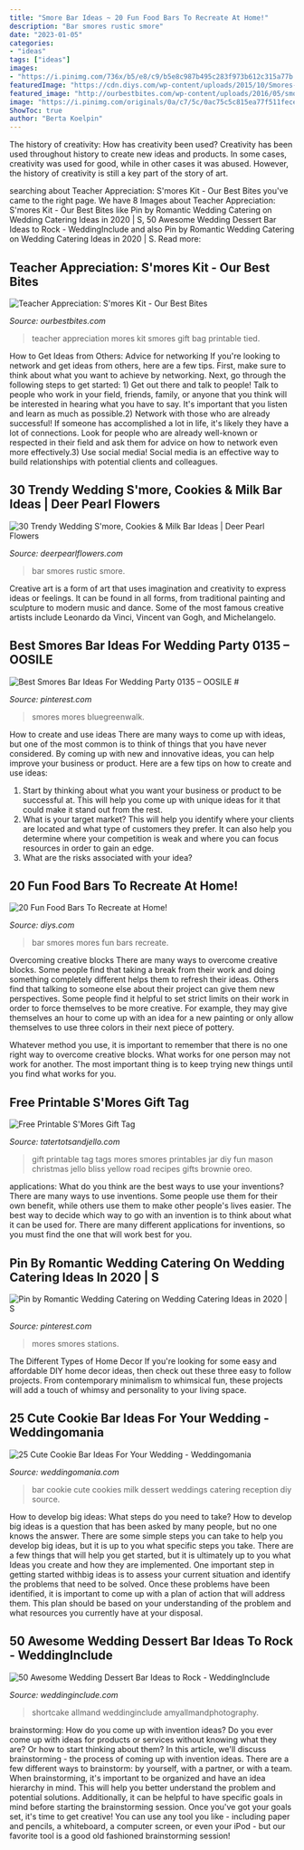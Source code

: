 ```yaml
---
title: "Smore Bar Ideas ~ 20 Fun Food Bars To Recreate At Home!"
description: "Bar smores rustic smore"
date: "2023-01-05"
categories:
- "ideas"
tags: ["ideas"]
images:
- "https://i.pinimg.com/736x/b5/e8/c9/b5e8c987b495c283f973b612c315a77b.jpg"
featuredImage: "https://cdn.diys.com/wp-content/uploads/2015/10/Smores-Bar.jpg"
featured_image: "http://ourbestbites.com/wp-content/uploads/2016/05/smores-teacher-appreciation-3-590x885.jpg"
image: "https://i.pinimg.com/originals/0a/c7/5c/0ac75c5c815ea77f511fecec003f34af.jpg"
ShowToc: true
author: "Berta Koelpin"
---
```



The history of creativity: How has creativity been used?
Creativity has been used throughout history to create new ideas and products. In some cases, creativity was used for good, while in other cases it was abused. However, the history of creativity is still a key part of the story of art.

	

		
searching about Teacher Appreciation: S&#039;mores Kit - Our Best Bites you've came to the right page. We have 8 Images about Teacher Appreciation: S&#039;mores Kit - Our Best Bites like Pin by Romantic Wedding Catering on Wedding Catering Ideas in 2020 | S, 50 Awesome Wedding Dessert Bar Ideas to Rock - WeddingInclude and also Pin by Romantic Wedding Catering on Wedding Catering Ideas in 2020 | S. Read more:
		
    
## Teacher Appreciation: S&#039;mores Kit - Our Best Bites

<img loading=lazy src="http://ourbestbites.com/wp-content/uploads/2016/05/smores-teacher-appreciation-3-590x885.jpg" onerror="this.onerror=null;this.src='https://tse2.mm.bing.net/th?id=OIP.hN87svq9gEbdtnIfGf1g0wHaLH&amp;pid=15.1';" alt="Teacher Appreciation: S&#039;mores Kit - Our Best Bites">

_Source: ourbestbites.com_

>teacher appreciation mores kit smores gift bag printable tied. 

	

How to Get Ideas from Others: Advice for networking
If you're looking to network and get ideas from others, here are a few tips. First, make sure to think about what you want to achieve by networking. Next, go through the following steps to get started: 1) Get out there and talk to people! Talk to people who work in your field, friends, family, or anyone that you think will be interested in hearing what you have to say. It's important that you listen and learn as much as possible.2) Network with those who are already successful! If someone has accomplished a lot in life, it's likely they have a lot of connections. Look for people who are already well-known or respected in their field and ask them for advice on how to network even more effectively.3) Use social media! Social media is an effective way to build relationships with potential clients and colleagues.

    
## 30 Trendy Wedding S&#039;more, Cookies &amp; Milk Bar Ideas | Deer Pearl Flowers

<img loading=lazy src="http://www.deerpearlflowers.com/wp-content/uploads/2015/04/Smores-Bar-Wedding-Ideas.jpg" onerror="this.onerror=null;this.src='https://tse4.mm.bing.net/th?id=OIP.ls-TPPyjP-_2QpA5W-k8XAHaLH&amp;pid=15.1';" alt="30 Trendy Wedding S&#039;more, Cookies &amp; Milk Bar Ideas | Deer Pearl Flowers">

_Source: deerpearlflowers.com_

>bar smores rustic smore. 

	

Creative art is a form of art that uses imagination and creativity to express ideas or feelings. It can be found in all forms, from traditional painting and sculpture to modern music and dance. Some of the most famous creative artists include Leonardo da Vinci, Vincent van Gogh, and Michelangelo.

    
## Best Smores Bar Ideas For Wedding Party 0135 – OOSILE #

<img loading=lazy src="https://i.pinimg.com/736x/b5/e8/c9/b5e8c987b495c283f973b612c315a77b.jpg" onerror="this.onerror=null;this.src='https://tse1.mm.bing.net/th?id=OIP.0qnvFI55loEzLIknXj446QHaLH&amp;pid=15.1';" alt="Best Smores Bar Ideas For Wedding Party 0135 – OOSILE #">

_Source: pinterest.com_

>smores mores bluegreenwalk. 

	

How to create and use ideas
There are many ways to come up with ideas, but one of the most common is to think of things that you have never considered. By coming up with new and innovative ideas, you can help improve your business or product. Here are a few tips on how to create and use ideas: 
1. Start by thinking about what you want your business or product to be successful at. This will help you come up with unique ideas for it that could make it stand out from the rest. 
2. What is your target market? This will help you identify where your clients are located and what type of customers they prefer. It can also help you determine where your competition is weak and where you can focus resources in order to gain an edge. 
3. What are the risks associated with your idea?

    
## 20 Fun Food Bars To Recreate At Home!

<img loading=lazy src="https://cdn.diys.com/wp-content/uploads/2015/10/Smores-Bar.jpg" onerror="this.onerror=null;this.src='https://tse4.mm.bing.net/th?id=OIP.WM7A0_djJtRmsKDiTb75-QHaLJ&amp;pid=15.1';" alt="20 Fun Food Bars To Recreate at Home!">

_Source: diys.com_

>bar smores mores fun bars recreate. 

	

Overcoming creative blocks
There are many ways to overcome creative blocks. Some people find that taking a break from their work and doing something completely different helps them to refresh their ideas. Others find that talking to someone else about their project can give them new perspectives.
Some people find it helpful to set strict limits on their work in order to force themselves to be more creative. For example, they may give themselves an hour to come up with an idea for a new painting or only allow themselves to use three colors in their next piece of pottery.

 Whatever method you use, it is important to remember that there is no one right way to overcome creative blocks. What works for one person may not work for another. The most important thing is to keep trying new things until you find what works for you.

    
## Free Printable S&#039;Mores Gift Tag

<img loading=lazy src="http://tatertotsandjello.com/wp-content/uploads/2014/06/Free-Printable-SMORES-Gift-Tag.jpg" onerror="this.onerror=null;this.src='https://tse3.mm.bing.net/th?id=OIP.d5NMkCyMCY2SFYFX6XNXaAHaLH&amp;pid=15.1';" alt="Free Printable S&#039;Mores Gift Tag">

_Source: tatertotsandjello.com_

>gift printable tag tags mores smores printables jar diy fun mason christmas jello bliss yellow road recipes gifts brownie oreo. 

	

applications: What do you think are the best ways to use your inventions?
There are many ways to use inventions. Some people use them for their own benefit, while others use them to make other people's lives easier. The best way to decide which way to go with an invention is to think about what it can be used for. There are many different applications for inventions, so you must find the one that will work best for you.

    
## Pin By Romantic Wedding Catering On Wedding Catering Ideas In 2020 | S

<img loading=lazy src="https://i.pinimg.com/originals/0a/c7/5c/0ac75c5c815ea77f511fecec003f34af.jpg" onerror="this.onerror=null;this.src='https://tse3.mm.bing.net/th?id=OIP.dibD0gyqBX3Z8_1w8GxsiAHaHa&amp;pid=15.1';" alt="Pin by Romantic Wedding Catering on Wedding Catering Ideas in 2020 | S">

_Source: pinterest.com_

>mores smores stations. 

	

The Different Types of Home Decor
If you're looking for some easy and affordable DIY home decor ideas, then check out these three easy to follow projects. From contemporary minimalism to whimsical fun, these projects will add a touch of whimsy and personality to your living space.

    
## 25 Cute Cookie Bar Ideas For Your Wedding - Weddingomania

<img loading=lazy src="http://i.weddingomania.com/25-Cute-Cookie-Bar-Ideas-For-Your-Wedding5.jpg" onerror="this.onerror=null;this.src='https://tse3.mm.bing.net/th?id=OIP.S4pGJdhjTkj-m39_viwTAQAAAA&amp;pid=15.1';" alt="25 Cute Cookie Bar Ideas For Your Wedding - Weddingomania">

_Source: weddingomania.com_

>bar cookie cute cookies milk dessert weddings catering reception diy source. 

	

How to develop big ideas: What steps do you need to take?
How to develop big ideas is a question that has been asked by many people, but no one knows the answer. There are some simple steps you can take to help you develop big ideas, but it is up to you what specific steps you take. There are a few things that will help you get started, but it is ultimately up to you what Ideas you create and how they are implemented.
One important step in getting started withbig ideas is to assess your current situation and identify the problems that need to be solved. Once these problems have been identified, it is important to come up with a plan of action that will address them. This plan should be based on your understanding of the problem and what resources you currently have at your disposal.

    
## 50 Awesome Wedding Dessert Bar Ideas To Rock - WeddingInclude

<img loading=lazy src="https://www.weddinginclude.com/wp-content/uploads/2019/10/Awesome-Wedding-Dessert-Bar-Ideas-to-Rock-1164803667599661935.jpg" onerror="this.onerror=null;this.src='https://tse4.mm.bing.net/th?id=OIP.13reah07ncjRrpQMQd3HngHaLE&amp;pid=15.1';" alt="50 Awesome Wedding Dessert Bar Ideas to Rock - WeddingInclude">

_Source: weddinginclude.com_

>shortcake allmand weddinginclude amyallmandphotography. 

	

brainstorming: How do you come up with invention ideas?
Do you ever come up with ideas for products or services without knowing what they are? Or how to start thinking about them? In this article, we'll discuss brainstorming - the process of coming up with invention ideas.
There are a few different ways to brainstorm: by yourself, with a partner, or with a team. When brainstorming, it's important to be organized and have an idea hierarchy in mind. This will help you better understand the problem and potential solutions. Additionally, it can be helpful to have specific goals in mind before starting the brainstorming session. Once you've got your goals set, it's time to get creative! You can use any tool you like - including paper and pencils, a whiteboard, a computer screen, or even your iPod - but our favorite tool is a good old fashioned brainstorming session!

